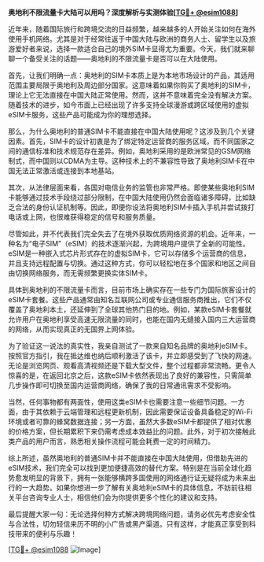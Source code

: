 **奥地利不限流量卡大陆可以用吗？深度解析与实测体验[[TG💪+ @esim1088](https://t.me/s/esim1088)]**

近年来，随着国际旅行和跨境交流的日益频繁，越来越多的人开始关注如何在海外使用手机网络。尤其是对于经常往返于中国大陆与欧洲的商务人士、留学生以及旅游爱好者来说，选择一款适合自己的境外SIM卡显得尤为重要。今天，我们就来聊聊一个备受关注的话题——奥地利的不限流量卡是否可以在大陆使用。

首先，让我们明确一点：奥地利的SIM卡本质上是为本地市场设计的产品，其适用范围主要局限于奥地利及周边部分国家。这意味着如果你购买了奥地利的SIM卡，理论上它无法直接在中国大陆正常使用。然而，这并不意味着完全没有解决方案。随着技术的进步，如今市面上已经出现了许多支持全球漫游或跨区域使用的虚拟eSIM卡服务，这些产品可能成为你的理想选择。

那么，为什么奥地利的普通SIM卡不能直接在中国大陆使用呢？这涉及到几个关键因素。首先，SIM卡的设计初衷是为了绑定特定运营商的服务区域，而不同国家之间的通信标准和技术规范存在差异。例如，奥地利采用的是欧洲常见的GSM网络制式，而中国则以CDMA为主导。这种技术上的不兼容性导致了奥地利SIM卡在中国无法正常激活或连接到本地基站。

其次，从法律层面来看，各国对电信业务的监管也非常严格。即使某些奥地利SIM卡能够通过技术手段绕过部分限制，在中国大陆使用仍然会面临诸多障碍，比如缺乏合法的身份认证机制等。因此，即便你设法将奥地利SIM卡插入手机并尝试拨打电话或上网，也很难获得稳定的信号和服务质量。

尽管如此，并不代表我们完全失去了在境外获取优质网络资源的机会。近年来，一种名为“电子SIM”（eSIM）的技术逐渐兴起，为跨境用户提供了全新的可能性。eSIM是一种嵌入式芯片形式存在的虚拟SIM卡，它可以存储多个运营商的信息，并且支持远程配置与切换。通过这种方式，你可以轻松地在多个国家和地区之间自由切换网络服务，而无需频繁更换实体SIM卡。

具体到奥地利的不限流量卡而言，目前市场上确实存在一些专门为国际旅客设计的eSIM卡套餐。这些产品通常由知名互联网公司或专业通信服务商推出，它们不仅覆盖了奥地利本土，还延伸到了全球其他热门目的地。例如，某款eSIM卡套餐就允许用户在奥地利享受高速无限流量的同时，也能在国内无缝接入国内三大运营商的网络，从而实现真正的无国界上网体验。

为了验证这一说法的真实性，我亲自测试了一款来自知名品牌的奥地利eSIM卡。按照官方指引，我在抵达维也纳后顺利激活了该卡，并立即感受到了飞快的网速。无论是浏览网页、观看高清视频还是下载大型文件，整个过程都非常流畅。更令人惊喜的是，在返回北京之后，这款eSIM卡依然表现出了良好的兼容性，只需简单几步操作即可切换至国内运营商网络，确保了我的日常通讯需求不受影响。

当然，任何事物都有两面性，使用这类eSIM卡也需要注意一些细节问题。一方面，由于其依赖于云端管理和远程更新机制，因此需要保证设备具备稳定的Wi-Fi环境或者可靠的蜂窝数据连接；另一方面，虽然大多数eSIM卡都提供了相对优惠的价格方案，但长期累积下来仍需考虑成本效益比的问题。此外，对于初次接触此类产品的用户而言，熟悉相关操作流程可能会耗费一定的时间精力。

综上所述，虽然奥地利的普通SIM卡并不能直接在中国大陆使用，但借助先进的eSIM技术，我们完全可以找到更加便捷高效的替代方案。特别是在当前全球化趋势愈发明显的背景下，拥有一张能够横跨多国使用的网络通行证无疑将成为未来出行的一大趋势。如果你想进一步了解有关奥地利eSIM卡的具体信息，不妨前往相关平台咨询专业人士，相信他们会为你提供更多个性化的建议和支持。

最后提醒大家一句：无论选择何种方式解决跨境网络问题，请务必优先考虑安全性与合法性，切勿轻信来历不明的小广告或黑产渠道。只有这样，才能真正享受到科技带来的便利与乐趣！

[[TG💪+ @esim1088](https://t.me/s/esim1088) ![Image](https://i.postimg.cc/4NQfJmqS/Snipaste-2025-05-13-00-14-12.png)]